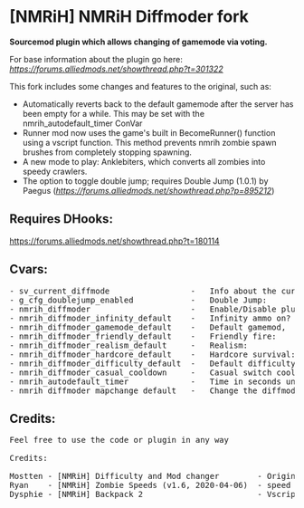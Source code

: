 # [NMRiH] NMRiH Diffmoder fork     
**Sourcemod plugin which allows changing of gamemode via voting.**

For base information about the plugin go here:
*https://forums.alliedmods.net/showthread.php?t=301322*

This fork includes some changes and features to the original, such as:

- Automatically reverts back to the default gamemode after the server has been empty for a while. This may be set with the nmrih_autodefault_timer ConVar
- Runner mod now uses the game's built in BecomeRunner() function using a vscript function. This method prevents nmrih zombie spawn brushes from completely stopping spawning.
- A new mode to play: Anklebiters, which converts all zombies into speedy crawlers.
- The option to toggle double jump; requires Double Jump (1.0.1) by Paegus (_https://forums.alliedmods.net/showthread.php?p=895212_)

## Requires DHooks:
https://forums.alliedmods.net/showthread.php?t=180114


## Cvars:
<pre>
- sv_current_diffmode                 -   Info about the current diffmode.           default:  0
- g_cfg_doublejump_enabled            -   Double Jump:       0 disabled, 1 enabled.  default:  0
- nmrih_diffmoder                     -   Enable/Disable plugin.                     default:  1
- nmrih_diffmoder_infinity_default    -   Infinity ammo on?  0 No, 1 Infinite ammo, 2 Infinite clip.             default:  0  
- nmrih_diffmoder_gamemode_default    -   Default gamemod,   0 Shamblers, 1 All runners, 2 All kids, 3 Crawlers. default:  0
- nmrih_diffmoder_friendly_default    -   Friendly fire:     0 off, 1 on             default:  0 
- nmrih_diffmoder_realism_default     -   Realism:           0 off, 1 on             default:  0
- nmrih_diffmoder_hardcore_default    -   Hardcore survival: 0 off, 1 on             default:  0
- nmrih_diffmoder_difficulty_default  -   Default difficulty: classic, casual, nightmare                 default:  "classic"
- nmrih_diffmoder_casual_cooldown     -   Casual switch cooldown time.                                   default:  300
- nmrih_autodefault_timer             -   Time in seconds until diffmoder reverts to default gamemode.   default:  1200
- nmrih_diffmoder_mapchange_default   -   Change the diffmode to default after map change. 0: off, 1: on.default:  1
</pre>

## Credits:
<pre>
Feel free to use the code or plugin in any way

Credits:

Mostten - [NMRiH] Difficulty and Mod changer        - Original diffmoder plugin
Ryan    - [NMRiH] Zombie Speeds (v1.6, 2020-04-06)  - speed manip snippets
Dysphie - [NMRiH] Backpack 2                        - Vscript Proxy, and giving the idea of using it
</pre>
